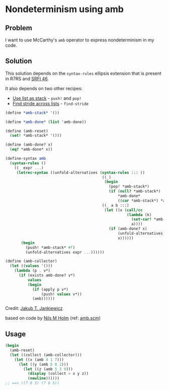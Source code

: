 # Nondeterminism using amb

## Problem

I want to use McCarthy's `amb` operator to express nondeterminism in
my code.

## Solution

This solution depends on the `syntax-rules` ellipsis extension that is
present in R7RS and
[SRFI 46](https://srfi.schemers.org/srfi-46/srfi-46.html).

It also depends on two other recipes:

* [Use list as stack](/use-list-as-stack/) - `push!` and `pop!`
* [Find stride across lists](/find-stride-across-lists) - `find-stride`

```scheme
(define *amb-stack* '())

(define *amb-done* (list 'amb-done))

(define (amb-reset)
  (set! *amb-stack* '()))

(define (amb-done? x)
  (eq? *amb-done* x))

(define-syntax amb
  (syntax-rules ()
    ((_ expr ...)
     (letrec-syntax ((unfold-alternatives (syntax-rules ::: ()
                                           ((_)
                                            (begin
                                              (pop! *amb-stack*)
                                              (if (null? *amb-stack*)
                                                  *amb-done*
                                                  ((car *amb-stack*) *amb-done*))))
                                           ((_ a b :::)
                                            (let ((x (call/cc
                                                      (lambda (k)
                                                        (set-car! *amb-stack* k)
                                                        a))))
                                              (if (amb-done? x)
                                                  (unfold-alternatives b :::)
                                                  x))))))
       (begin
         (push! *amb-stack* #f)
         (unfold-alternatives expr ...))))))

(define (amb-collector)
  (let ((values '()))
    (lambda (p . v*)
      (if (exists amb-done? v*)
          values
          (begin
            (if (apply p v*)
                (push! values v*))
            (amb))))))
```

Credit: [Jakub T. Jankiewicz](https://jcubic.pl/me)

based on code by [Nils M Holm](https://t3x.org/)
(ref: [amb.scm](https://t3x.org/s9fes/amb.scm.html))

## Usage

```scheme
(begin
  (amb-reset)
  (let ((collect (amb-collector)))
    (let ((x (amb 4 1 7)))
      (let ((y (amb 6 8 2)))
        (let ((z (amb 5 3 9)))
          (display (collect > x y z))
          (newline))))))
;; ==> ((7 6 3) (7 6 5))
```
